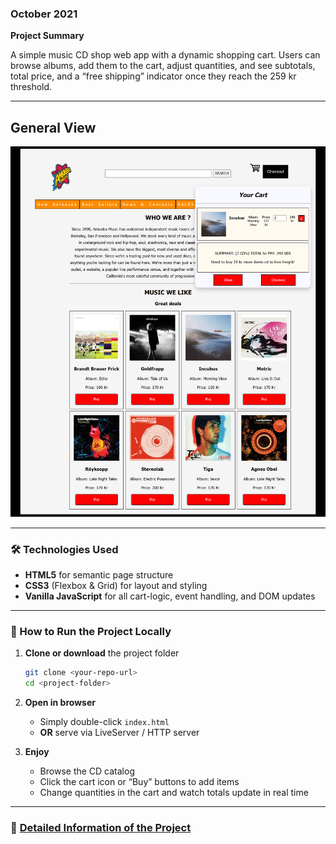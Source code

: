 ### October 2021

**Project Summary**

A simple music CD shop web app with a dynamic shopping cart. Users can browse albums, add them to the cart, adjust quantities, and see subtotals, total price, and a “free shipping” indicator once they reach the 259 kr threshold.

---

## General View

![Demo Screenshot](img/demo.png)

---

### 🛠️ Technologies Used

- **HTML5** for semantic page structure
- **CSS3** (Flexbox & Grid) for layout and styling
- **Vanilla JavaScript** for all cart-logic, event handling, and DOM updates

---

### 🚀 How to Run the Project Locally

1. **Clone or download** the project folder

   ```bash
   git clone <your-repo-url>
   cd <project-folder>
   ```

2. **Open in browser**

   - Simply double-click `index.html`
   - **OR** serve via LiveServer / HTTP server

3. **Enjoy**

   - Browse the CD catalog
   - Click the cart icon or “Buy” buttons to add items
   - Change quantities in the cart and watch totals update in real time

---

### 📄 [Detailed Information of the Project](Detail_Info.md)
